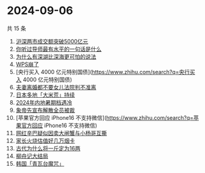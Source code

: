 # 2024-09-06

共 15 条

<!-- BEGIN ZHIHUSEARCH -->
<!-- 最后更新时间 Fri Sep 06 2024 17:12:49 GMT+0800 (China Standard Time) -->
1. [沪深两市成交额突破5000亿元](https://www.zhihu.com/search?q=沪深两市成交额突破5000亿元)
1. [你听过导师最有水平的一句话是什么](https://www.zhihu.com/search?q=你听过导师最有水平的一句话是什么)
1. [为什么有深湖比深海更可怕的说法](https://www.zhihu.com/search?q=为什么有深湖比深海更可怕的说法)
1. [WPS崩了](https://www.zhihu.com/search?q=WPS崩了)
1. [央行买入 4000 亿元特别国债](https://www.zhihu.com/search?q=央行买入 4000 亿元特别国债)
1. [夫妻离婚都不要女儿法院判不准离](https://www.zhihu.com/search?q=夫妻离婚都不要女儿法院判不准离)
1. [日本多地「大米荒」持续](https://www.zhihu.com/search?q=日本多地「大米荒」持续)
1. [2024年内地暑期档遇冷](https://www.zhihu.com/search?q=2024年内地暑期档遇冷)
1. [象帝先宣布解散全员被裁](https://www.zhihu.com/search?q=象帝先宣布解散全员被裁)
1. [苹果官方回应 iPhone16 不支持微信](https://www.zhihu.com/search?q=苹果官方回应 iPhone16 不支持微信)
1. [网红辛巴疑似因卖大闸蟹与小杨哥互撕](https://www.zhihu.com/search?q=网红辛巴疑似因卖大闸蟹与小杨哥互撕)
1. [家长火烧估值好几万烟卡](https://www.zhihu.com/search?q=家长火烧估值好几万烟卡)
1. [古代为什么将一斤定为16两](https://www.zhihu.com/search?q=古代为什么将一斤定为16两)
1. [柳舟记大结局](https://www.zhihu.com/search?q=柳舟记大结局)
1. [韩国「青瓦台魔咒」](https://www.zhihu.com/search?q=韩国「青瓦台魔咒」)
<!-- END ZHIHUSEARCH -->
